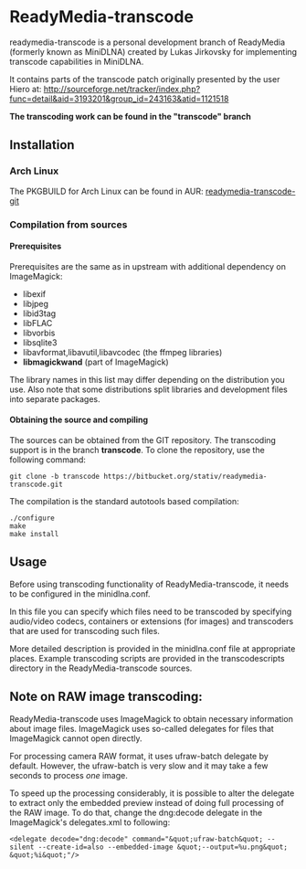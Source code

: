 # ReadyMedia-transcode

readymedia-transcode is a personal development branch of ReadyMedia (formerly known as MiniDLNA)
created by Lukas Jirkovsky for implementing transcode capabilities
in MiniDLNA.

It contains parts of the transcode patch originally presented
by the user Hiero at:
http://sourceforge.net/tracker/index.php?func=detail&aid=3193201&group_id=243163&atid=1121518

__The transcoding work can be found in the "transcode" branch__

## Installation

### Arch Linux

The PKGBUILD for Arch Linux can be found in AUR:
[readymedia-transcode-git](https://aur.archlinux.org/packages/readymedia-transcode-git/)

### Compilation from sources

#### Prerequisites

Prerequisites are the same as in upstream with additional dependency on ImageMagick:

* libexif
* libjpeg
* libid3tag
* libFLAC
* libvorbis
* libsqlite3
* libavformat,libavutil,libavcodec (the ffmpeg libraries)
* **libmagickwand** (part of ImageMagick)

The library names in this list may differ depending on the distribution you use.
Also note that some distributions split libraries and development files into separate packages.

#### Obtaining the source and compiling

The sources can be obtained from the GIT repository. The transcoding support is
in the branch __transcode__. To clone the repository, use the following command:

    git clone -b transcode https://bitbucket.org/stativ/readymedia-transcode.git

The compilation is the standard autotools based compilation:

    ./configure
    make
    make install

## Usage

Before using transcoding functionality of ReadyMedia-transcode, it needs
to be configured in the minidlna.conf.

In this file you can specify which files need to be transcoded
by specifying audio/video codecs, containers or extensions (for images)
and transcoders that are used for transcoding such files.

More detailed description is provided in the minidlna.conf file at
appropriate places. Example transcoding scripts are provided in
the transcodescripts directory in the ReadyMedia-transcode sources.

## Note on RAW image transcoding:

ReadyMedia-transcode uses ImageMagick to obtain necessary information
about image files. ImageMagick uses so-called delegates for files
that ImageMagick cannot open directly.

For processing camera RAW format, it uses ufraw-batch delegate by
default. However, the ufraw-batch is very slow and it may take a few
seconds to process _one_ image.

To speed up the processing considerably, it is possible to alter
the delegate to extract only the embedded preview instead of doing
full processing of the RAW image. To do that, change the dng:decode
delegate in the ImageMagick's delegates.xml to following:

    <delegate decode="dng:decode" command="&quot;ufraw-batch&quot; --silent --create-id=also --embedded-image &quot;--output=%u.png&quot; &quot;%i&quot;"/>
